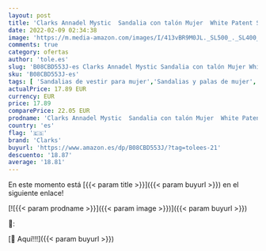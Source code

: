 ```yaml
---
layout: post
title: 'Clarks Annadel Mystic  Sandalia con talón Mujer  White Patent Synthetic  40 EU'
date: 2022-02-09 02:34:38
image: 'https://m.media-amazon.com/images/I/413vBR9M0JL._SL500_._SL400_.jpg'
comments: true
category: ofertas
author: 'tole.es'
slug: 'B08CBD553J-es Clarks Annadel Mystic Sandalia con talón Mujer White...'
sku: 'B08CBD553J-es'
tags: [ 'Sandalias de vestir para mujer','Sandalias y palas de mujer','Zapatos','Zapatos para mujer','Zapatos y complementos','clarks','sandalia', ]
actualPrice: 17.89 EUR
currency: EUR
price: 17.89
comparePrice: 22.05 EUR
prodname: 'Clarks Annadel Mystic  Sandalia con talón Mujer  White Patent Synthetic  40 EU'
country: 'es'
flag: '🇪🇸'
brand: 'Clarks'
buyurl: 'https://www.amazon.es/dp/B08CBD553J/?tag=tolees-21'
descuento: '18.87'
average: '18.81'
---
```


En este momento está [{{< param title >}}]({{< param buyurl >}}) en el siguiente enlace!

[![{{< param prodname >}}]({{< param image >}})]({{< param buyurl >}})

🔎:


[🛒 Aquí!!!]({{< param buyurl >}})
